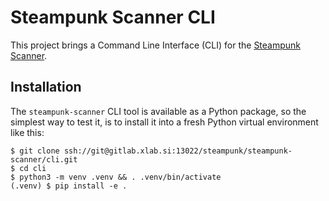# Steampunk Scanner CLI

This project brings a Command Line Interface (CLI) for the [Steampunk Scanner].

## Installation
The `steampunk-scanner` CLI tool is available as a Python package, so the simplest way to test it, is to install it 
into a fresh Python virtual environment like this:

```console
$ git clone ssh://git@gitlab.xlab.si:13022/steampunk/steampunk-scanner/cli.git
$ cd cli
$ python3 -m venv .venv && . .venv/bin/activate
(.venv) $ pip install -e .
```

[Steampunk Scanner]: https://scanner.steampunk.si/
